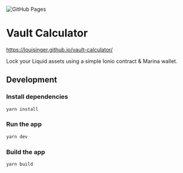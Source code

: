 ![GitHub Pages](https://github.com/louisinger/vault-calculator/actions/workflows/gh-pages.yml/badge.svg)
# Vault Calculator

https://louisinger.github.io/vault-calculator/

Lock your Liquid assets using a simple Ionio contract & Marina wallet.

## Development

### Install dependencies

```bash
yarn install
```

### Run the app

```bash
yarn dev
```

### Build the app

```bash
yarn build
```
